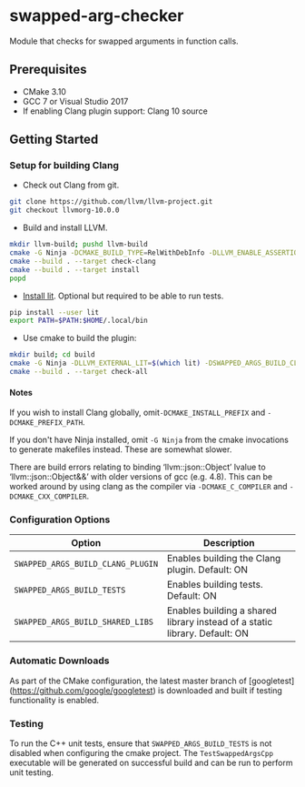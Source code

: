 # swapped-arg-checker

Module that checks for swapped arguments in function calls.

## Prerequisites
* CMake 3.10
* GCC 7 or Visual Studio 2017
* If enabling Clang plugin support: Clang 10 source

## Getting Started
### Setup for building Clang
* Check out Clang from git.
```bash
git clone https://github.com/llvm/llvm-project.git
git checkout llvmorg-10.0.0
```
* Build and install LLVM.
```bash
mkdir llvm-build; pushd llvm-build
cmake -G Ninja -DCMAKE_BUILD_TYPE=RelWithDebInfo -DLLVM_ENABLE_ASSERTIONS=1 -DLLVM_TARGETS_TO_BUILD=X86 -DLLVM_INSTALL_UTILS=1 -DLLVM_ENABLE_PROJECTS=clang -DLLVM_TOOL_CLANG_BUILD=1 -DCMAKE_INSTALL_PREFIX=$PWD/../llvm-install ../llvm-src
cmake --build . --target check-clang
cmake --build . --target install
popd
```
* [Install lit](https://pypi.org/project/lit/). Optional but required to be able to run tests.
```bash
pip install --user lit
export PATH=$PATH:$HOME/.local/bin
```
* Use cmake to build the plugin:
```bash
mkdir build; cd build
cmake -G Ninja -DLLVM_EXTERNAL_LIT=$(which lit) -DSWAPPED_ARGS_BUILD_CLANG_PLUGIN=ON -DCMAKE_PREFIX_PATH=$PWD/../../llvm-install/lib/cmake ~/path/to/swapped-arg-checker
cmake --build . --target check-all
```

#### Notes

If you wish to install Clang globally, omit`-DCMAKE_INSTALL_PREFIX` and `-DCMAKE_PREFIX_PATH`.

If you don't have Ninja installed, omit `-G Ninja` from the cmake invocations to generate makefiles instead. These are somewhat slower.

There are build errors relating to binding ‘llvm::json::Object’ lvalue to ‘llvm::json::Object&&’ with older versions of gcc (e.g. 4.8). This can be worked around by using clang as the compiler via `-DCMAKE_C_COMPILER` and `-DCMAKE_CXX_COMPILER`.

### Configuration Options
Option | Description
------ | -----------
`SWAPPED_ARGS_BUILD_CLANG_PLUGIN` | Enables building the Clang plugin. Default: ON
`SWAPPED_ARGS_BUILD_TESTS` | Enables building tests. Default: ON
`SWAPPED_ARGS_BUILD_SHARED_LIBS` | Enables building a shared library instead of a static library. Default: ON

### Automatic Downloads
As part of the CMake configuration, the latest master branch of [googletest]
(https://github.com/google/googletest) is downloaded and built if testing
functionality is enabled.

### Testing
To run the C++ unit tests, ensure that `SWAPPED_ARGS_BUILD_TESTS` is not
disabled when configuring the cmake project. The `TestSwappedArgsCpp` executable
will be generated on successful build and can be run to perform unit testing.
